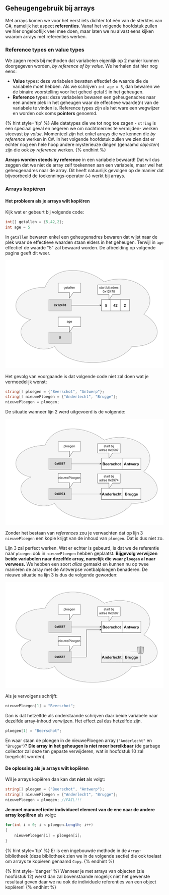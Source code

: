 ## Geheugengebruik bij arrays

Met arrays komen we voor het eerst iets dichter tot één van de sterktes van C#, namelijk het aspect **referenties**. Vanaf het volgende hoofdstuk zullen we hier ongelooflijk veel mee doen, maar laten we nu alvast eens kijken waarom arrays met referenties werken.

### Reference types en value types

We zagen reeds bij methoden dat variabelen eigenlijk op 2 manier kunnen doorgegeven worden, *by reference of by value*. We herhalen dat hier nog eens:

* **Value** types: deze variabelen bevatten effectief de waarde die de variabele moet hebben. Als we schrijven ``int age = 5``, dan bewaren we de binaire voorstelling voor het geheel getal ``5`` in het geheugen. 
* **Reference** types: deze variabelen bewaren een geheugenadres naar een andere plek in het geheugen waar de effectieve waarde(n) van de variabele te vinden is. Reference types zijn als het ware een wegwijzer en worden ook soms **pointers** genoemd.

{% hint style='tip' %}
Alle datatypes die we tot nog toe zagen - ``string`` is een speciaal geval en negeren we om nachtmerries te vermijden- werken steevast *by value*. Momenteel zijn het enkel arrays die we kennen die *by reference* werken in C#. In het volgende hoofdstuk zullen we zien dat er echter nog een hele hoop andere mysterieuze dingen (genaamd *objecten*) zijn die ook *by reference* werken. 
{% endhint %}

**Arrays worden steeds by reference** in een variabele bewaard! Dat wil dus zeggen dat we niet de array zelf toekennen aan een variabele, maar wel het geheugenadres naar de array. Dit heeft natuurlijk gevolgen op de manier dat bijvoorbeeld de toekennings-operator (``=``) werkt bij arrays.

### Arrays kopiëren

#### Het probleem als je arrays wilt kopiëren

Kijk wat er gebeurt bij volgende code:


```csharp
int[] getallen = {5,42,2};
int age = 5
```

In ``getallen`` bewaren enkel een geheugenadres bewaren dat wijst naar de plek waar de effectieve waarden staan elders in het geheugen. Terwijl in ``age`` effectief de waarde "5" zal bewaard worden. De afbeelding op volgende pagina geeft dit weer.



![De wolk stelt het werkgeheugen voor. De geheugenadressen zijn willekeurig.](../assets/5_arrays/geheugen.png)<!--{width=75%}-->



Het gevolg van voorgaande is dat volgende code niet zal doen wat je vermoedelijk wenst:

```csharp
string[] ploegen = {"Beerschot", "Antwerp"};
string[] nieuwePloegen = {"Anderlecht", "Brugge"};
nieuwePloegen = ploegen;
```


De situatie wanneer lijn 2 werd uitgevoerd is de volgende:


![Beerschot is de ploeg van't stad ;)](../assets/5_arrays/refbeervoor.png)<!--{width=80%}-->

<!-- \newpage -->


Zonder het bestaan van *references* zou je verwachten dat op lijn 3 ``nieuwePloegen`` een kopie krijgt van de inhoud van ``ploegen``. Dat is dus niet zo.

Lijn 3 zal perfect werken. Wat er echter is gebeurd, is dat we de referentie naar ``ploegen`` ook in ``nieuwePloegen`` hebben geplaatst. **Bijgevolg verwijzen beide variabelen naar dezelfde array, namelijk die waar ``ploegen`` al naar verwees.** We hebben een soort *alias* gemaakt en kunnen nu op twee manieren de array met de Antwerpse voetbalploegen benaderen. De nieuwe situatie na lijn 3 is dus de volgende geworden:


![Beerschot is nog steeds de ploeg van't stad!](../assets/5_arrays/refbeer.png)<!--{width=80%}-->



Als je vervolgens schrijft:


```csharp
nieuwePloegen[1] = "Beerschot";
```

Dan is dat hetzelfde als onderstaande schrijven daar beide variabele naar dezelfde array-inhoud verwijzen. Het effect zal dus hetzelfde zijn.


```csharp
ploegen[1] = "Beerschot";
```

En waar staan de ploegen in de nieuwePloegen array (``"Anderlecht"`` en ``"Brugge"``)? **Die array in het geheugen is niet meer bereikbaar** (de garbage collector zal deze ten gepaste verwijderen, wat in hoofdstuk 10 zal toegelicht worden).

<!-- \newpage -->


#### De oplossing als je arrays wilt kopiëren

Wil je  arrays kopiëren dan kan dat **niet** als volgt:

```csharp
string[] ploegen = {"Beerschot", "Antwerp"};
string[] nieuwePloegen = {"Anderlecht", "Brugge"};
nieuwePloegen = ploegen; //FAIL!!!
```

**Je moet manueel ieder individueel element van de ene naar de andere array kopiëren** als volgt:

```csharp
for(int i = 0; i < ploegen.Length; i++)
{
    nieuwePloegen[i] = ploegen[i];
}
```

{% hint style='tip' %}
Er is een ingebouwde methode in de ``Array``-bibliotheek (deze bibliotheek zien we in de volgende sectie) die ook toelaat om arrays te kopiëren genaamd ``Copy``. 
{% endhint %}


{% hint style='danger' %}
Wanneer je met arrays van objecten (zie hoofdstuk 12) werkt dan zal bovenstaande mogelijk niet het gewenste resultaat geven daar we nu ook de individuele referenties van een object kopiëren!
{% endhint %}



